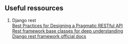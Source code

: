 ## Useful ressources
 1. Django rest <br /> 
	[Best Practices for Designing a Pragmatic RESTful API](https://www.vinaysahni.com/best-practices-for-a-pragmatic-restful-api) <br /> 
	[Rest framework base classes for deep understanding](http://www.cdrf.co/3.9/) <br /> 
	[Django rest framework official docs](www.django-rest-framework.org) <br /> 
